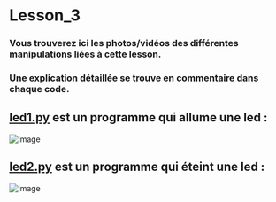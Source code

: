 # Lesson_3

### Vous trouverez ici les photos/vidéos des différentes manipulations liées à cette lesson.

### Une explication détaillée se trouve en commentaire dans chaque code.

## [led1.py](led1.py) est un programme qui allume une led :

![image](https://user-images.githubusercontent.com/125505805/224539894-72d664a4-6694-4bf2-b23b-22b02ee33566.png)


## [led2.py](led2.py) est un programme qui éteint une led :

![image](https://user-images.githubusercontent.com/125505805/224539903-a60d272e-da0a-4b6f-8656-956b0a0c49e3.png)
